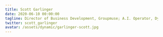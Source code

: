 ```yaml
---
title: Scott Garlinger
date: 2020-06-10 00:00:00
tagline: Director of Business Development, Groupmuse; A.I. Operator, Dynasty
twitter: scott_garlinger
avatar: /assets/dynamic/garlinger-scott.jpg
---
```

